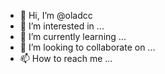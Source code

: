 - 👋 Hi, I’m @oladcc
- 👀 I’m interested in ...
- 🌱 I’m currently learning ...
- 💞️ I’m looking to collaborate on ...
- 📫 How to reach me ...

<!---
oladcc/oladcc is a ✨ special ✨ repository because its `README.md` (this file) appears on your GitHub profile.
You can click the Preview link to take a look at your changes.
--->
